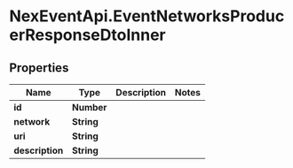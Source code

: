 # NexEventApi.EventNetworksProducerResponseDtoInner

## Properties

Name | Type | Description | Notes
------------ | ------------- | ------------- | -------------
**id** | **Number** |  | 
**network** | **String** |  | 
**uri** | **String** |  | 
**description** | **String** |  | 


